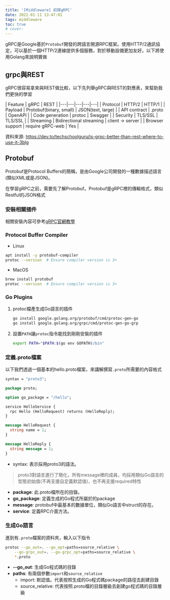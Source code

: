 ```yaml
---
title: '[Middleware] 初探gRPC'
date: 2022-01-11 13:47:01
tags: middleware
toc: true
# cover: 
---
```


gRPC是Google基於`Protobuf`開發的跨語言開源RPC框架。使用HTTP/2通訊協定，可以基於一個HTTP/2連線提供多個服務，對於移動設備更加友好。以下將使用Golang來說明實做

<!-- more -->

## grpc與REST

gRPC很容易拿來與REST做比較，以下先列舉gRPC與REST的對應表，來幫助我們更快的學習

| Feature  | gRPC  | REST  |
|---|---|---|---|---|
| Protocol  | HTTP/2  | HTTP/1  |
| Payload  | Protobuf(binary, small)  | JSON(text, large) |
| API contract | .proto | OpenAPI |
| Code generation | protoc | Swagger |
| Security | TLS/SSL | TLS/SSL |
| Streaming | Bidirectional streaming | client &rarr; server |
| Browser support | require gRPC-web | Yes |

資料來源: <https://dev.to/techschoolguru/is-grpc-better-than-rest-where-to-use-it-3blg>

## Protobuf

Protobuf是Protocol Buffers的簡稱，是由Google公司開發的一種數據描述語言(類似XML或是JSON)。

在學習gRPC之前，需要先了解Protobuf。Protobuf是gRPC裡的傳輸格式，類似Restful的JSON格式

### 安裝相關插件

相關安裝內容可參考[gRPC官網教學](https://grpc.io/docs/languages/go/quickstart/)

### Protocol Buffer Compiler

- Linux

``` bash
apt install -y protobuf-compiler
protoc --version  # Ensure compiler version is 3+
```

- MacOS

```bash
brew install protobuf
protoc --version  # Ensure compiler version is 3+
```

### Go Plugins

1. protoc檔產生成Go語言的插件

   ``` bash
   go install google.golang.org/protobuf/cmd/protoc-gen-go
   go install google.golang.org/grpc/cmd/protoc-gen-go-grp
   ```

2. 設置`PATH`讓`protoc`指令能找到剛剛安裝的插件

   ```bash
   export PATH="$PATH:$(go env GOPATH)/bin"
   ```

### 定義.proto檔案

以下我們透過一個基本的hello.proto檔案，來講解撰寫`.proto`所需要的內容格式

```protobuf
syntax = "proto3";

package proto;

option go_package = "/hello";

service HelloService {
  rpc Hello (HelloRequest) returns (HelloReply);
}

message HelloRequest {
  string name = 1;
}

message HelloReply {
  string message = 1;
}
```

- syntax: 表示採用proto3的語法。

> proto3對語言進行了簡化，所有message裡的成員，均採用類似Go語言的型態初始值(不再支援自定義默認值)，也不再支援required特性

- **package**: 此.proto檔所在的目錄。
- **go_package**: 定義生成的Go程式所屬於的package
- **message**: protobuf中最基本的數據單位，類似Go語言中struct的存在。
- **service**: 定義RPC介面方法。

### 生成Go語言

進到有`.proto`檔案的資料夾，輸入以下指令

```bash
protoc --go_out=. --go_opt=paths=source_relative \
    --go-grpc_out=. --go-grpc_opt=paths=source_relative \
    *.proto
```

- **--go_out**: 生成Go程式碼的目錄
- **paths**: 有兩個參數`import`和`source_relative`
  - import: 默認值。代表按照生成的Go程式碼package的路徑去創建目錄
  - source_relative: 代表按照.proto檔的目錄層級去創建go程式碼的目錄層級
